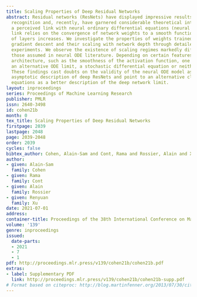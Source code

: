 ```yaml
---
title: Scaling Properties of Deep Residual Networks
abstract: Residual networks (ResNets) have displayed impressive results in pattern
  recognition and, recently, have garnered considerable theoretical interest due to
  a perceived link with neural ordinary differential equations (neural ODEs). This
  link relies on the convergence of network weights to a smooth function as the number
  of layers increases. We investigate the properties of weights trained by stochastic
  gradient descent and their scaling with network depth through detailed numerical
  experiments. We observe the existence of scaling regimes markedly different from
  those assumed in neural ODE literature. Depending on certain features of the network
  architecture, such as the smoothness of the activation function, one may obtain
  an alternative ODE limit, a stochastic differential equation or neither of these.
  These findings cast doubts on the validity of the neural ODE model as an adequate
  asymptotic description of deep ResNets and point to an alternative class of differential
  equations as a better description of the deep network limit.
layout: inproceedings
series: Proceedings of Machine Learning Research
publisher: PMLR
issn: 2640-3498
id: cohen21b
month: 0
tex_title: Scaling Properties of Deep Residual Networks
firstpage: 2039
lastpage: 2048
page: 2039-2048
order: 2039
cycles: false
bibtex_author: Cohen, Alain-Sam and Cont, Rama and Rossier, Alain and Xu, Renyuan
author:
- given: Alain-Sam
  family: Cohen
- given: Rama
  family: Cont
- given: Alain
  family: Rossier
- given: Renyuan
  family: Xu
date: 2021-07-01
address:
container-title: Proceedings of the 38th International Conference on Machine Learning
volume: '139'
genre: inproceedings
issued:
  date-parts:
  - 2021
  - 7
  - 1
pdf: http://proceedings.mlr.press/v139/cohen21b/cohen21b.pdf
extras:
- label: Supplementary PDF
  link: http://proceedings.mlr.press/v139/cohen21b/cohen21b-supp.pdf
# Format based on citeproc: http://blog.martinfenner.org/2013/07/30/citeproc-yaml-for-bibliographies/
---
```

